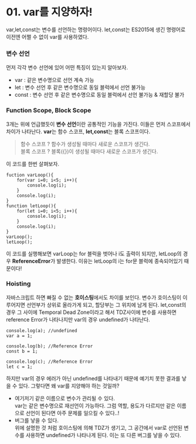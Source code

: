 # 01. var를 지양하자!

var,let,const는 변수를 선언하는 명령어이다. let,const는 ES2015에 생긴 명령어로 이전엔 어쩔 수 없이 var를 사용하였다.
### 변수 선언
먼저 각각 변수 선언에 있어 어떤 특징이 있는지 알아보자.   
* var : 같은 변수명으로 선언 계속 가능   
* let : 변수 선언 후 같은 변수명으로 동일 블럭에서 선언 불가능
* const : 변수 선언 후 같은 변수명으로 동일 블럭에서 선언 불가능 & 재할당 불가

### Function Scope, Block Scope
3개는 위에 언급했듯이 **변수 선언**이란 공통적인 기능을 가진다. 이들은 먼저 스코프에서 차이가 나타난다. **var**는 함수 스코프, **let,const**는 블록 스코프이다.
> 함수 스코프 ? 함수가 생성될 때마다 새로운 스코프가 생긴다.   
블록 스코프 ? 블록({})이 생성될 때마다 새로운 스코프가 생긴다.   

이 코드를 한번 살펴보자.
```
fuction varLoop(){
    for(var i=0; i<5; i++){
        console.log(i);
    }
    console.log(i);
}
function letLoop(){
    for(let i=0; i<5; i++){
        console.log(i);
    }
    console.log(i);
}
varLoop();
letLoop();
```
이 코드를 실행해보면 varLoop는 for 블럭을 벗어나 i도 출력이 되지만, letLoop의 경우 **ReferenceError**가 발생한다. 이유는 letLoop의 i는 for문 블럭에 종속되어있기 때문이다!
### Hoisting
자바스크립트 하면 빠질 수 없는 **호이스팅**에서도 차이를 보인다. 변수가 호이스팅이 이루어지면 선언부가 상위로 올라가게 되고, 할당부는 그 위치에 남게 된다. let,const의 경우 그 사이에 Temporal Dead Zone이라고 해서 TDZ사이에 변수를 사용하면 reference Error가 나타나지만 var의 경우 undefined가 나타난다.   
```
console.log(a); //undefined
var a = 1;

console.log(b); //Reference Error
const b = 1;

console.log(c); //Reference Error
let c = 1;
```
하지만 var의 경우 에러가 아닌 undefined를 나타내기 때문에 예기치 못한 결과를 낳을 수 있다. 그렇다면 왜 var를 지양해야 하는 것일까? 
* 여기저기 같은 이름으로 변수가 관리될 수 있다.   
var는 같은 변수명으로 재선언이 가능하다. 그럼 역할, 용도가 다르지만 같은 이름으로 선언이 된다면 아주 문제를 일으킬 수 있다..!   
* 버그를 낳을 수 있다.   
위에 설명한 것 처럼 호이스팅에 의해 TDZ가 생기고, 그 공간에서 var로 선언된 변수를 사용하면 undefined가 나타나게 된다. 이는 또 다른 버그를 낳을 수 있다.